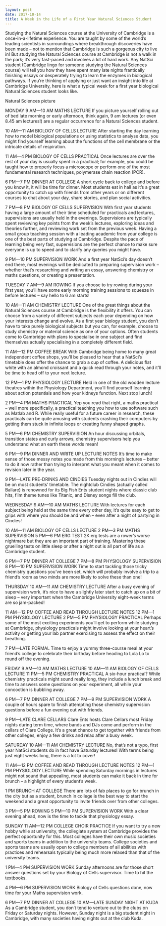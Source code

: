 ```yaml
---
layout: post
date: 2017-10-14
title: A Week in the Life of a First Year Natural Sciences Student
---
```

Studying the Natural Sciences course at the University of Cambridge is a once-in-a-lifetime experience. You are taught by some of the world’s leading scientists in surroundings where breakthrough discoveries have been made – not to mention that Cambridge is such a gorgeous city to live in! But studying the Natural Sciences course at Cambridge is not a walk in the park; it’s very fast-paced and involves a lot of hard work. Any NatSci student (Cambridge lingo for someone studying the Natural Sciences course) will tell you how they have spent many late nights frantically finishing essays or desperately trying to learn the enzymes in biological pathways. If you’re thinking of applying or just want an insight into life at Cambridge University, here is what a typical week for a first year biological Natural Sciences student looks like.

Natural Sciences picture

MONDAY
9 AM—10 AM MATHS LECTURE
If you picture yourself rolling out of bed late morning or early afternoon, think again, 9 am lectures (or even 8.45 am lectures!) are a regular occurrence for a Natural Sciences student.

10 AM—11 AM BIOLOGY OF CELLS LECTURE
After starting the day learning how to model biological populations or using statistics to analyse data, you might find yourself learning about the functions of the cell membrane or the intricate details of respiration.

11 AM—4 PM BIOLOGY OF CELLS PRACTICAL
Once lectures are over the rest of your day is usually spent in a practical; for example, you could be taught how to properly focus a microscope or perform one of the most fundamental research techniques, polymerase chain reaction (PCR).

6 PM—7 PM DINNER AT COLLEGE
A short cycle back to college and before you know it, it will be time for dinner. Most students eat in hall as it’s a great opportunity to catch up with friends from other years or on different courses to chat about your day, share stories, and plan social activities.

7 PM—8 PM BIOLOGY OF CELLS SUPERVISION
With first year students having a large amount of their time scheduled for practicals and lectures, supervisions are usually held in the evenings. Supervisions are typically spent reviewing key points from the week’s lectures, exploring ideas and theories further, and reviewing work set from the previous week. Having a small group teaching session with a leading academic from your college is one of the best parts of studying at Cambridge. Despite the pace of learning being very fast, supervisions are the perfect chance to make sure everyone is up to speed and to clarify any queries you might have.

9 PM—10 PM SUPERVISION WORK
And a first year NatSci’s day doesn’t end there, most evenings will be dedicated to preparing supervision work – whether that’s researching and writing an essay, answering chemistry or maths questions, or creating a presentation.



TUESDAY
7 AM—9 AM ROWING
If you choose to try rowing during your first year, you’ll have some early morning training sessions to squeeze in before lectures – say hello to 6 am starts!

10 AM—11 AM CHEMISTRY LECTURE
One of the great things about the Natural Sciences course at Cambridge is the flexibility it offers. You can choose from a variety of different subjects each year depending on how your interests change and evolve. As a first year biology student, you don’t have to take purely biological subjects but you can, for example, choose to study chemistry or material science as one of your options. Often students come to Cambridge with plans to specialise in one subject and find themselves actually specialising in a completely different field.

11 AM—12 PM COFFEE BREAK
With Cambridge being home to many great independent coffee shops, you’ll be pleased to hear that a NatSci’s timetable does offer the chance to grab a cup of coffee. A delicious flat white with an almond croissant and a quick read through your notes, and it’ll be time to head off to your next lecture.

12 PM—1 PM PHYSIOLOGY LECTURE
Held in one of the old wooden lecture theatres within the Physiology Department, you’ll find yourself learning about action potentials and how your kidneys function. Next stop lunch!

2 PM—4 PM MATHS PRACTICAL
Yep you read that right, a maths practical – well more specifically, a practical teaching you how to use software such as Matlab and R. While really useful for a future career in research, these practicals can be quite amusing with students crashing their computers by getting them stuck in infinite loops or creating funny shaped graphs.

5 PM—6 PM CHEMISTRY SUPERVISION
An hour discussing orbitals, transition states and curly arrows, chemistry supervisors help you understand what an earth these words mean!

6 PM—9 PM DINNER AND WRITE UP LECTURE NOTES
It’s time to make sense of those messy notes you made from this morning’s lectures – better to do it now rather than trying to interpret what you meant when it comes to revision later in the year.

9 PM—LATE PRE-DRINKS AND CINDIES
Tuesday nights out in Cindies will be on most students’ timetable. The nightclub Cindies (actually called Ballare) is renowned for its Big Fish Ents student nights where classic club hits, film theme tunes like Titanic, and Disney songs fill the club.



WEDNESDAY
9 AM—10 AM MATHS LECTURE
With lectures for each subject being held at the same time every other day, it’s quite easy to get to grips with where you should be and when – even after a night of partying in Cindies!

10 AM—11 AM BIOLOGY OF CELLS LECTURE
2 PM—3 PM MATHS SUPERVISION
5 PM—6 PM ERG TEST
2K erg tests are a rower’s worse nightmare but they are an important part of training. Mastering these gruelling tests on little sleep or after a night out is all part of life as a Cambridge student.

6 PM—7 PM DINNER AT COLLEGE
7 PM—8 PM PHYSIOLOGY SUPERVISION
8 PM—10 PM SUPERVISION WORK
Time to start tackling those tricky chemistry questions you’ve been set, which will probably involve a trip to a friend’s room as two minds are more likely to solve these than one!



THURSDAY
10 AM—11 AM CHEMISTRY LECTURE
After a busy evening of supervision work, it’s nice to have a slightly later start to catch up on a bit of sleep – very important when the Cambridge University eight-week terms are so jam-packed!

11 AM—12 PM COFFEE AND READ THROUGH LECTURE NOTES
12 PM—1 PM PHYSIOLOGY LECTURE
2 PM—5 PM PHYSIOLOGY PRACTICAL
Perhaps some of the most exciting experiments you’ll get to perform while studying at Cambridge, physiology practicals might involve looking at your heart’s activity or getting your lab partner exercising to assess the effect on their breathing.

7 PM—LATE FORMAL
Time to enjoy a yummy three-course meal at your friend’s college to celebrate their birthday before heading to Lola Lo to round off the evening.



FRIDAY
9 AM—10 AM MATHS LECTURE
10 AM—11 AM BIOLOGY OF CELLS LECTURE
11 PM—5 PM CHEMISTRY PRACTICAL
A six-hour practical? While chemistry practicals might sound really long, they include a lunch break and time to answers some questions on your experiment, all while your concoction is bubbling away.

6 PM—7 PM DINNER AT COLLEGE
7 PM—9 PM SUPERVISION WORK
A couple of hours spare to finish attempting those chemistry supervision questions before a fun evening out with friends.

9 PM—LATE CLARE CELLARS
Clare Ents hosts Clare Cellars most Friday nights during term time, where bands and DJs come and perform in the cellars of Clare College. It’s a great chance to get together with friends from other colleges, enjoy a few drinks and relax after a busy week.



SATURDAY
10 AM—11 AM CHEMISTRY LECTURE
No, that’s not a typo, first year NatSci students do in fact have Saturday lectures! With terms being just eight weeks long, there is a lot to cover!

11 AM—12 PM COFFEE AND READ THROUGH LECTURE NOTES
12 PM—1 PM PHYSIOLOGY LECTURE
While spending Saturday mornings in lectures might not sound that appealing, most students can make it back in time for brunch – a highlight of every student’s week.

1 PM BRUNCH AT COLLEGE
There are lots of fab places to go for brunch in the city but as a student, brunch in college is the best way to start the weekend and a great opportunity to invite friends over from other colleges.

3 PM—5 PM ROWING
5 PM—10 PM SUPERVISION WORK
With a clear evening ahead, now is the time to tackle that physiology essay.



SUNDAY
11 AM—12 PM COLLEGE CHOIR PRACTICE
If you want to try a new hobby while at university, the collegiate system at Cambridge provides the perfect opportunity for this. Most colleges have their own music societies and sports teams in addition to the university teams. College societies and sports teams are usually open to college members of all abilities with practices and rehearsals typically being much more relaxed than that of the university teams.

1 PM—4 PM SUPERVISION WORK
Sunday afternoons are for those short answer questions set by your Biology of Cells supervisor. Time to hit the textbooks.

4 PM—6 PM SUPERVISION WORK
Biology of Cells questions done, now time for your Maths supervision work.

6 PM—7 PM DINNER AT COLLEGE
10 AM—LATE SUNDAY NIGHT AT KUDA
As a Cambridge student, you don’t tend to venture out to the clubs on Friday or Saturday nights. However, Sunday night is a big student night in Cambridge, with many societies having nights out at the club Kuda.
